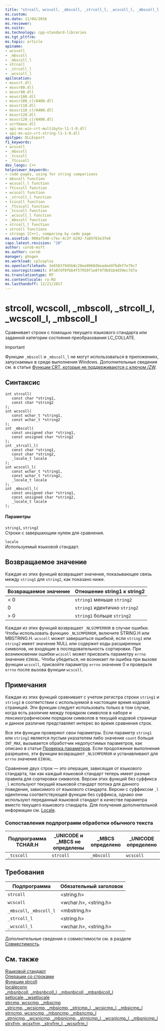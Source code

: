 ```yaml
---
title: "strcoll, wcscoll, _mbscoll, _strcoll_l, _wcscoll_l, _mbscoll_l | Документы Майкрософт"
ms.custom: 
ms.date: 11/04/2016
ms.reviewer: 
ms.suite: 
ms.technology: cpp-standard-libraries
ms.tgt_pltfrm: 
ms.topic: article
apiname:
- wcscoll
- _mbscoll
- _mbscoll_l
- strcoll
- _strcoll_l
- _wcscoll_l
apilocation:
- msvcrt.dll
- msvcr80.dll
- msvcr90.dll
- msvcr100.dll
- msvcr100_clr0400.dll
- msvcr110.dll
- msvcr110_clr0400.dll
- msvcr120.dll
- msvcr120_clr0400.dll
- ucrtbase.dll
- api-ms-win-crt-multibyte-l1-1-0.dll
- api-ms-win-crt-string-l1-1-0.dll
apitype: DLLExport
f1_keywords:
- wcscoll
- _mbscoll
- _tcscoll
- _ftcscoll
dev_langs: C++
helpviewer_keywords:
- code pages, using for string comparisons
- mbscoll function
- wcscoll_l function
- ftcscoll function
- wcscoll function
- _strcoll_l function
- tcscoll function
- _ftcscoll function
- _tcscoll function
- _wcscoll_l function
- _mbscoll function
- strcoll_l function
- strcoll functions
- strings [C++], comparing by code page
ms.assetid: 900a7540-c7ec-4c2f-b292-7a85f63e3fe8
caps.latest.revision: "20"
author: corob-msft
ms.author: corob
manager: ghogen
ms.workload: cplusplus
ms.openlocfilehash: 3e65837945b8c28ee0968dbeaded4fbdbf7e79c7
ms.sourcegitcommit: 8fa8fdf0fbb4f57950f1e8f4f9b81b4d39ec7d7a
ms.translationtype: MT
ms.contentlocale: ru-RU
ms.lasthandoff: 12/21/2017
---
```

# <a name="strcoll-wcscoll-mbscoll-strcolll-wcscolll-mbscolll"></a>strcoll, wcscoll, _mbscoll, _strcoll_l, _wcscoll_l, _mbscoll_l
Сравнивает строки с помощью текущего языкового стандарта или заданной категории состояния преобразования LC_COLLATE.  
  
> [!IMPORTANT]
>  Функции `_mbscoll` и `_mbscoll_l` не могут использоваться в приложениях, запускаемых в среде выполнения Windows. Дополнительные сведения см. в статье [Функции CRT, которые не поддерживаются с ключом /ZW](http://msdn.microsoft.com/library/windows/apps/jj606124.aspx).  
  
## <a name="syntax"></a>Синтаксис  
  
```  
int strcoll(  
   const char *string1,  
   const char *string2   
);  
int wcscoll(  
   const wchar_t *string1,  
   const wchar_t *string2   
);  
int _mbscoll(  
   const unsigned char *string1,  
   const unsigned char *string2   
);  
int _strcoll_l(  
   const char *string1,  
   const char *string2,  
   _locale_t locale   
);  
int wcscoll_l(  
   const wchar_t *string1,  
   const wchar_t *string2,  
   _locale_t locale   
);  
int _mbscoll_l(  
   const unsigned char *string1,  
   const unsigned char *string2,  
   _locale_t locale   
);  
```  
  
#### <a name="parameters"></a>Параметры  
 `string1`, `string2`  
 Строки с завершающим нулем для сравнения.  
  
 `locale`  
 Используемый языковой стандарт.  
  
## <a name="return-value"></a>Возвращаемое значение  
 Каждая из этих функций возвращает значение, показывающее связь между `string1` для `string2`, как показано ниже.  
  
|Возвращаемое значение|Отношение string1 к string2|  
|------------------|----------------------------------------|  
|< 0|`string1` меньше `string2`|  
|0|`string1` идентично `string2`|  
|> 0|`string1` больше `string2`|  
  
 Каждая из этих функций возвращает `_NLSCMPERROR` в случае ошибки. Чтобы использовать функцию `_NLSCMPERROR`, включите STRING.H или MBSTRING.H. `wcscoll` может завершиться ошибкой, если `string1` или `string2` имеет значение NULL или содержит коды расширенных символов, не входящие в последовательность сортировки. При возникновении ошибки `wcscoll` может присвоить параметру `errno` значение `EINVAL`. Чтобы убедиться, не возникает ли ошибка при вызове функции `wcscoll`, присвойте параметру `errno` значение 0 и проверьте `errno` после вызова функции `wcscoll`.  
  
## <a name="remarks"></a>Примечания  
 Каждая из этих функций сравнивает с учетом регистра строки `string1` и `string2` в соответствии с используемой в настоящее время кодовой страницей. Эти функции следует использовать только в том случае, когда есть различие между порядком символов в наборе и лексикографическим порядком символов в текущей кодовой странице и данное различие представляет интерес во время сравнения строк.  
  
 Все эти функции проверяют свои параметры. Если параметр `string1` или `string2` является пустым указателем либо значение `count` больше `INT_MAX`, вызывается обработчик недопустимых параметров, как описано в статье [Проверка параметров](../../c-runtime-library/parameter-validation.md). Если продолжение выполнения разрешено, эти функции возвращают `_NLSCMPERROR` и устанавливают для `errno` значение `EINVAL`.  
  
 Сравнение двух строк — это операция, зависящая от языкового стандарта, так как каждый языковой стандарт теперь имеет разные правила для сортировки символов. Версии этих функций без суффикса `_l` используют текущий языковой стандарт потока для данного поведения, зависимого от языкового стандарта. Версии с суффиксом `_l` идентичны соответствующей функции без суффикса, однако они используют переданный языковой стандарт в качестве параметра вместо текущего языкового стандарта. Для получения дополнительной информации см. [Locale](../../c-runtime-library/locale.md).  
  
### <a name="generic-text-routine-mappings"></a>Сопоставления подпрограмм обработки обычного текста  
  
|Подпрограмма TCHAR.H|_UNICODE и _MBCS не определены|_MBCS определено|_UNICODE определено|  
|---------------------|------------------------------------|--------------------|-----------------------|  
|`_tcscoll`|`strcoll`|`_mbscoll`|`wcscoll`|  
  
## <a name="requirements"></a>Требования  
  
|Подпрограмма|Обязательный заголовок|  
|-------------|---------------------|  
|`strcoll`|\<string.h>|  
|`wcscoll`|\<wchar.h>, \<string.h>|  
|`_mbscoll`, `_mbscoll_l`|\<mbstring.h>|  
|`_strcoll_l`|\<string.h>|  
|`_wcscoll_l`|\<wchar.h>, \<string.h>|  
  
 Дополнительные сведения о совместимости см. в разделе [Совместимость](../../c-runtime-library/compatibility.md).  
  
## <a name="see-also"></a>См. также  
 [Языковой стандарт](../../c-runtime-library/locale.md)   
 [Операции со строками](../../c-runtime-library/string-manipulation-crt.md)   
 [Функции strcoll](../../c-runtime-library/strcoll-functions.md)   
 [localeconv](../../c-runtime-library/reference/localeconv.md)   
 [_mbsnbcoll, _mbsnbcoll_l, _mbsnbicoll, _mbsnbicoll_l](../../c-runtime-library/reference/mbsnbcoll-mbsnbcoll-l-mbsnbicoll-mbsnbicoll-l.md)   
 [setlocale, _wsetlocale](../../c-runtime-library/reference/setlocale-wsetlocale.md)   
 [strcmp, wcscmp, _mbscmp](../../c-runtime-library/reference/strcmp-wcscmp-mbscmp.md)   
 [_stricmp, _wcsicmp, _mbsicmp, _stricmp_l, _wcsicmp_l, _mbsicmp_l](../../c-runtime-library/reference/stricmp-wcsicmp-mbsicmp-stricmp-l-wcsicmp-l-mbsicmp-l.md)   
 [strncmp, wcsncmp, _mbsncmp, _mbsncmp_l](../../c-runtime-library/reference/strncmp-wcsncmp-mbsncmp-mbsncmp-l.md)   
 [_strnicmp, _wcsnicmp, _mbsnicmp, _strnicmp_l, _wcsnicmp_l, _mbsnicmp_l](../../c-runtime-library/reference/strnicmp-wcsnicmp-mbsnicmp-strnicmp-l-wcsnicmp-l-mbsnicmp-l.md)   
 [strxfrm, wcsxfrm, _strxfrm_l, _wcsxfrm_l](../../c-runtime-library/reference/strxfrm-wcsxfrm-strxfrm-l-wcsxfrm-l.md)
